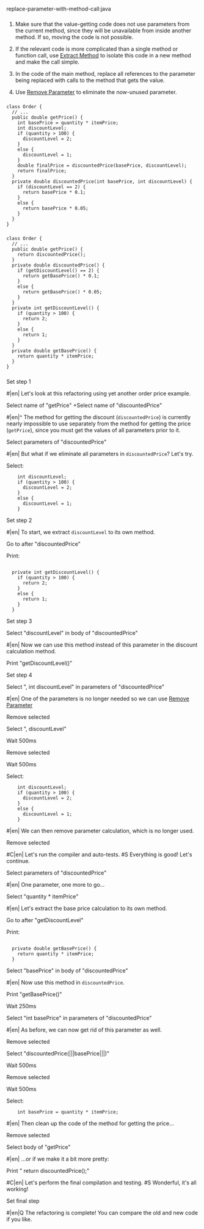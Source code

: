 replace-parameter-with-method-call:java

###

1. Make sure that the value-getting code does not use parameters from the current method, since they will be unavailable from inside another method. If so, moving the code is not possible.


2. If the relevant code is more complicated than a single method or function call, use <a href="/extract-method">Extract Method</a> to isolate this code in a new method and make the call simple.


3. In the code of the main method, replace all references to the parameter being replaced with calls to the method that gets the value.


4. Use <a href="/remove-parameter">Remove Parameter</a> to eliminate the now-unused parameter.




###

```
class Order {
  // ...
  public double getPrice() {
    int basePrice = quantity * itemPrice;
    int discountLevel;
    if (quantity > 100) {
      discountLevel = 2;
    }
    else {
      discountLevel = 1;
    }
    double finalPrice = discountedPrice(basePrice, discountLevel);
    return finalPrice;
  }
  private double discountedPrice(int basePrice, int discountLevel) {
    if (discountLevel == 2) {
      return basePrice * 0.1;
    }
    else {
      return basePrice * 0.05;
    }
  }
}
```

###

```
class Order {
  // ...
  public double getPrice() {
    return discountedPrice();
  }
  private double discountedPrice() {
    if (getDiscountLevel() == 2) {
      return getBasePrice() * 0.1;
    }
    else {
      return getBasePrice() * 0.05;
    }
  }
  private int getDiscountLevel() {
    if (quantity > 100) {
      return 2;
    }
    else {
      return 1;
    }
  }
  private double getBasePrice() {
    return quantity * itemPrice;
  }
}
```

###

Set step 1


#|en| Let's look at this refactoring using yet another order price example.


Select name of "getPrice"
+Select name of "discountedPrice"


#|en|^ The method for getting the discount (`discountedPrice`) is currently nearly impossible to use separately from the method for getting the price (`getPrice`), since you must get the values of all parameters prior to it.


Select parameters of "discountedPrice"


#|en| But what if we eliminate all parameters in `discountedPrice`? Let's try.


Select:
```
    int discountLevel;
    if (quantity > 100) {
      discountLevel = 2;
    }
    else {
      discountLevel = 1;
    }

```

Set step 2


#|en| To start, we extract `discountLevel` to its own method.


Go to after "discountedPrice"

Print:
```

  private int getDiscountLevel() {
    if (quantity > 100) {
      return 2;
    }
    else {
      return 1;
    }
  }
```

Set step 3

Select "discountLevel" in body of "discountedPrice"


#|en| Now we can use this method instead of this parameter in the discount calculation method.


Print "getDiscountLevel()"

Set step 4

Select ", int discountLevel" in parameters of "discountedPrice"


#|en| One of the parameters is no longer needed so we can use <a href="/remove-parameter">Remove Parameter</a>


Remove selected

Select ", discountLevel"

Wait 500ms

Remove selected

Wait 500ms

Select:
```
    int discountLevel;
    if (quantity > 100) {
      discountLevel = 2;
    }
    else {
      discountLevel = 1;
    }

```


#|en| We can then remove parameter calculation, which is no longer used.


Remove selected


#C|en| Let's run the compiler and auto-tests.
#S Everything is good! Let's continue.


Select parameters of "discountedPrice"


#|en| One parameter, one more to go…


Select "quantity * itemPrice"


#|en| Let's extract the base price calculation to its own method.


Go to after "getDiscountLevel"

Print:
```

  private double getBasePrice() {
    return quantity * itemPrice;
  }
```

Select "basePrice" in body of "discountedPrice"


#|en| Now use this method in `discountedPrice`.


Print "getBasePrice()"

Wait 250ms

Select "int basePrice" in parameters of "discountedPrice"


#|en| As before, we can now get rid of this parameter as well.


Remove selected

Select "discountedPrice(|||basePrice|||)"

Wait 500ms

Remove selected

Wait 500ms

Select:
```
    int basePrice = quantity * itemPrice;

```


#|en| Then clean up the code of the method for getting the price…


Remove selected

Select body of "getPrice"


#|en| …or if we make it a bit more pretty:


Print "    return discountedPrice();"



#C|en| Let's perform the final compilation and testing.
#S Wonderful, it's all working!


Set final step


#|en|Q The refactoring is complete! You can compare the old and new code if you like.
